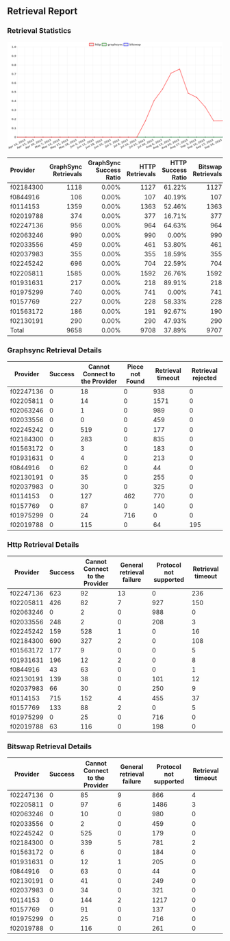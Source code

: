 ## Retrieval Report
### Retrieval Statistics
<img src="https://raw.githubusercontent.com/data-preservation-programs/filplus-checker-assets/main/filecoin-project/filecoin-plus-large-datasets/issues/1050/1695873191325.png"/>

| Provider  | GraphSync Retrievals | GraphSync Success Ratio | HTTP Retrievals | HTTP Success Ratio | Bitswap Retrievals | Bitswap Success Ratio |
| :-------- | -------------------: | ----------------------: | --------------: | -----------------: | -----------------: | --------------------: |
| f02184300 |                 1118 |                   0.00% |            1127 |             61.22% |               1127 |                 0.00% |
| f0844916  |                  106 |                   0.00% |             107 |             40.19% |                107 |                 0.00% |
| f0114153  |                 1359 |                   0.00% |            1363 |             52.46% |               1363 |                 0.00% |
| f02019788 |                  374 |                   0.00% |             377 |             16.71% |                377 |                 0.00% |
| f02247136 |                  956 |                   0.00% |             964 |             64.63% |                964 |                 0.00% |
| f02063246 |                  990 |                   0.00% |             990 |              0.00% |                990 |                 0.00% |
| f02033556 |                  459 |                   0.00% |             461 |             53.80% |                461 |                 0.00% |
| f02037983 |                  355 |                   0.00% |             355 |             18.59% |                355 |                 0.00% |
| f02245242 |                  696 |                   0.00% |             704 |             22.59% |                704 |                 0.00% |
| f02205811 |                 1585 |                   0.00% |            1592 |             26.76% |               1592 |                 0.00% |
| f01931631 |                  217 |                   0.00% |             218 |             89.91% |                218 |                 0.00% |
| f01975299 |                  740 |                   0.00% |             741 |              0.00% |                741 |                 0.00% |
| f0157769  |                  227 |                   0.00% |             228 |             58.33% |                228 |                 0.00% |
| f01563172 |                  186 |                   0.00% |             191 |             92.67% |                190 |                 0.00% |
| f02130191 |                  290 |                   0.00% |             290 |             47.93% |                290 |                 0.00% |
| Total     |                 9658 |                   0.00% |            9708 |             37.89% |               9707 |                 0.00% |

### Graphsync Retrieval Details
| Provider  | Success | Cannot Connect to the Provider | Piece not Found | Retrieval timeout | Retrieval rejected |
| --------- | ------- | ------------------------------ | --------------- | ----------------- | ------------------ |
| f02247136 | 0       | 18                             | 0               | 938               | 0                  |
| f02205811 | 0       | 14                             | 0               | 1571              | 0                  |
| f02063246 | 0       | 1                              | 0               | 989               | 0                  |
| f02033556 | 0       | 0                              | 0               | 459               | 0                  |
| f02245242 | 0       | 519                            | 0               | 177               | 0                  |
| f02184300 | 0       | 283                            | 0               | 835               | 0                  |
| f01563172 | 0       | 3                              | 0               | 183               | 0                  |
| f01931631 | 0       | 4                              | 0               | 213               | 0                  |
| f0844916  | 0       | 62                             | 0               | 44                | 0                  |
| f02130191 | 0       | 35                             | 0               | 255               | 0                  |
| f02037983 | 0       | 30                             | 0               | 325               | 0                  |
| f0114153  | 0       | 127                            | 462             | 770               | 0                  |
| f0157769  | 0       | 87                             | 0               | 140               | 0                  |
| f01975299 | 0       | 24                             | 716             | 0                 | 0                  |
| f02019788 | 0       | 115                            | 0               | 64                | 195                |

### Http Retrieval Details
| Provider  | Success | Cannot Connect to the Provider | General retrieval failure | Protocol not supported | Retrieval timeout |
| --------- | ------- | ------------------------------ | ------------------------- | ---------------------- | ----------------- |
| f02247136 | 623     | 92                             | 13                        | 0                      | 236               |
| f02205811 | 426     | 82                             | 7                         | 927                    | 150               |
| f02063246 | 0       | 2                              | 0                         | 988                    | 0                 |
| f02033556 | 248     | 2                              | 0                         | 208                    | 3                 |
| f02245242 | 159     | 528                            | 1                         | 0                      | 16                |
| f02184300 | 690     | 327                            | 2                         | 0                      | 108               |
| f01563172 | 177     | 9                              | 0                         | 0                      | 5                 |
| f01931631 | 196     | 12                             | 2                         | 0                      | 8                 |
| f0844916  | 43      | 63                             | 0                         | 0                      | 1                 |
| f02130191 | 139     | 38                             | 0                         | 101                    | 12                |
| f02037983 | 66      | 30                             | 0                         | 250                    | 9                 |
| f0114153  | 715     | 152                            | 4                         | 455                    | 37                |
| f0157769  | 133     | 88                             | 2                         | 0                      | 5                 |
| f01975299 | 0       | 25                             | 0                         | 716                    | 0                 |
| f02019788 | 63      | 116                            | 0                         | 198                    | 0                 |

### Bitswap Retrieval Details
| Provider  | Success | Cannot Connect to the Provider | General retrieval failure | Protocol not supported | Retrieval timeout |
| --------- | ------- | ------------------------------ | ------------------------- | ---------------------- | ----------------- |
| f02247136 | 0       | 85                             | 9                         | 866                    | 4                 |
| f02205811 | 0       | 97                             | 6                         | 1486                   | 3                 |
| f02063246 | 0       | 10                             | 0                         | 980                    | 0                 |
| f02033556 | 0       | 2                              | 0                         | 459                    | 0                 |
| f02245242 | 0       | 525                            | 0                         | 179                    | 0                 |
| f02184300 | 0       | 339                            | 5                         | 781                    | 2                 |
| f01563172 | 0       | 6                              | 0                         | 184                    | 0                 |
| f01931631 | 0       | 12                             | 1                         | 205                    | 0                 |
| f0844916  | 0       | 63                             | 0                         | 44                     | 0                 |
| f02130191 | 0       | 41                             | 0                         | 249                    | 0                 |
| f02037983 | 0       | 34                             | 0                         | 321                    | 0                 |
| f0114153  | 0       | 144                            | 2                         | 1217                   | 0                 |
| f0157769  | 0       | 91                             | 0                         | 137                    | 0                 |
| f01975299 | 0       | 25                             | 0                         | 716                    | 0                 |
| f02019788 | 0       | 116                            | 0                         | 261                    | 0                 |

